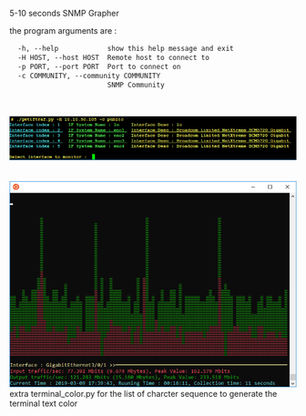 5-10 seconds SNMP Grapher

the program arguments are :<br>

```
  -h, --help            show this help message and exit
  -H HOST, --host HOST  Remote host to connect to
  -p PORT, --port PORT  Port to connect on
  -c COMMUNITY, --community COMMUNITY
                        SNMP Community
```
<br>
<br>
<img src="program.png">
<br>
<br>
<br>
<img src="screenshot.png">

<br>
extra terminal_color.py for the list of charcter sequence to generate the terminal text color  

